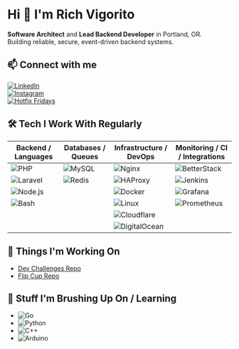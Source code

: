 # Hi 👋 I'm Rich Vigorito

**Software Architect** and **Lead Backend Developer** in Portland, OR.  
Building reliable, secure, event-driven backend systems.

## 📫 Connect with me
[![LinkedIn](https://img.shields.io/badge/linkedin-%230077B5.svg?style=for-the-badge&logo=linkedin&logoColor=white)](https://www.linkedin.com/in/rich-vigorito-66122b2)  
[![Instagram](https://img.shields.io/badge/instagram-%23E4405F.svg?style=for-the-badge&logo=instagram&logoColor=white)](https://www.instagram.com/richvigorito)  
[![Hotfix Fridays](https://img.shields.io/badge/Hotfix%20Fridays-%231DA1F2.svg?style=for-the-badge&logo=x&logoColor=white)](https://x.com/hotfixfridays)

## 🛠️ Tech I Work With Regularly

| **Backend / Languages** | **Databases / Queues** | **Infrastructure / DevOps** | **Monitoring / CI / Integrations** |
| ----------------------- | ---------------------- | --------------------------- | --------------------------------- |
| ![PHP](https://img.shields.io/badge/php-%23777BB4.svg?style=for-the-badge&logo=php&logoColor=white) | ![MySQL](https://img.shields.io/badge/mysql-%2300f.svg?style=for-the-badge&logo=mysql&logoColor=white) | ![Nginx](https://img.shields.io/badge/nginx-%23009639.svg?style=for-the-badge&logo=nginx&logoColor=white) | ![BetterStack](https://img.shields.io/badge/BetterStack-000000?style=for-the-badge&logoColor=white) |
| ![Laravel](https://img.shields.io/badge/laravel-%23FF2D20.svg?style=for-the-badge&logo=laravel&logoColor=white) | ![Redis](https://img.shields.io/badge/redis-%23DC382D.svg?style=for-the-badge&logo=redis&logoColor=white) | ![HAProxy](https://img.shields.io/badge/haproxy-000000.svg?style=for-the-badge&logo=haproxy&logoColor=white) | ![Jenkins](https://img.shields.io/badge/jenkins-%232C5263.svg?style=for-the-badge&logo=jenkins&logoColor=white) |
| ![Node.js](https://img.shields.io/badge/node.js-%2343853D.svg?style=for-the-badge&logo=node.js&logoColor=white) |  | ![Docker](https://img.shields.io/badge/docker-%232496ED.svg?style=for-the-badge&logo=docker&logoColor=white) | ![Grafana](https://img.shields.io/badge/grafana-F46800?style=for-the-badge&logo=grafana&logoColor=white) |
| ![Bash](https://img.shields.io/badge/bash-%23121011.svg?style=for-the-badge&logo=gnu-bash&logoColor=white) |  | ![Linux](https://img.shields.io/badge/Linux-FCC624?style=for-the-badge&logo=linux&logoColor=black) | ![Prometheus](https://img.shields.io/badge/prometheus-E6522C?style=for-the-badge&logo=prometheus&logoColor=white) |
|  |  | ![Cloudflare](https://img.shields.io/badge/cloudflare-F38020?style=for-the-badge&logo=cloudflare&logoColor=white) |  |
|  |  | ![DigitalOcean](https://img.shields.io/badge/DigitalOcean-0080FF?style=for-the-badge&logo=digitalocean&logoColor=white) |  |

## 🚀 Things I'm Working On

- [Dev Challenges Repo](https://github.com/richvigorito/dev-challenges)
- [Flip Cup Repo](https://github.com/richvigorito/flip-cup)

## 🌱 Stuff I'm Brushing Up On / Learning

- ![Go](https://img.shields.io/badge/Go-00ADD8?logo=Go&logoColor=white&style=for-the-badge)
- ![Python](https://img.shields.io/badge/Python-3776AB?logo=Python&logoColor=white&style=for-the-badge)
- ![C++](https://img.shields.io/badge/C%2B%2B-00599C?logo=C%2B%2B&logoColor=white&style=for-the-badge)
- ![Arduino](https://img.shields.io/badge/Arduino-00979D?logo=Arduino&logoColor=white&style=for-the-badge)

